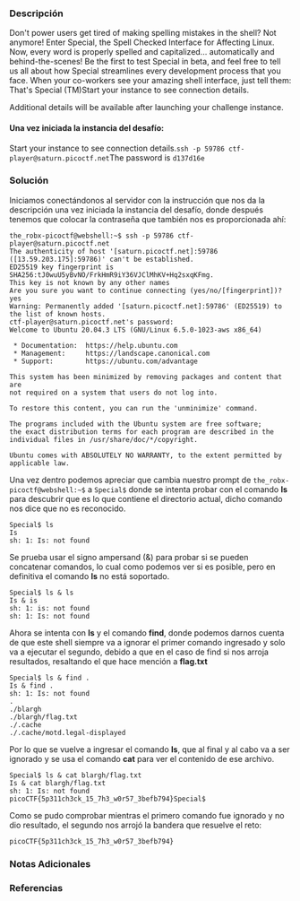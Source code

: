 ### Descripción
Don't power users get tired of making spelling mistakes in the shell? Not anymore! Enter Special, the Spell Checked Interface for Affecting Linux. Now, every word is properly spelled and capitalized... automatically and behind-the-scenes! Be the first to test Special in beta, and feel free to tell us all about how Special streamlines every development process that you face. When your co-workers see your amazing shell interface, just tell them: That's Special (TM)Start your instance to see connection details.

Additional details will be available after launching your challenge instance.
#### Una vez iniciada la instancia del desafío:
Start your instance to see connection details.`ssh -p 59786 ctf-player@saturn.picoctf.net`The password is `d137d16e`
### Solución
Iniciamos conectándonos al servidor con la instrucción que nos da la descripción una vez iniciada la instancia del desafío, donde después tenemos que colocar la contraseña que también nos es proporcionada ahí:

```shell
the_robx-picoctf@webshell:~$ ssh -p 59786 ctf-player@saturn.picoctf.net
The authenticity of host '[saturn.picoctf.net]:59786 ([13.59.203.175]:59786)' can't be established.
ED25519 key fingerprint is SHA256:tJ0wuU5yBvNO/FrkHmR9iY36VJClMhKV+Hq2sxqKFmg.
This key is not known by any other names
Are you sure you want to continue connecting (yes/no/[fingerprint])? yes
Warning: Permanently added '[saturn.picoctf.net]:59786' (ED25519) to the list of known hosts.
ctf-player@saturn.picoctf.net's password: 
Welcome to Ubuntu 20.04.3 LTS (GNU/Linux 6.5.0-1023-aws x86_64)

 * Documentation:  https://help.ubuntu.com
 * Management:     https://landscape.canonical.com
 * Support:        https://ubuntu.com/advantage

This system has been minimized by removing packages and content that are
not required on a system that users do not log into.

To restore this content, you can run the 'unminimize' command.

The programs included with the Ubuntu system are free software;
the exact distribution terms for each program are described in the
individual files in /usr/share/doc/*/copyright.

Ubuntu comes with ABSOLUTELY NO WARRANTY, to the extent permitted by
applicable law.
```

Una vez dentro podemos apreciar que cambia nuestro prompt de `the_robx-picoctf@webshell:~$` a `Special$` donde se intenta probar con el comando **ls** para descubrir que es lo que contiene el directorio actual, dicho comando nos dice que no es reconocido.

```shell
Special$ ls
Is 
sh: 1: Is: not found
```

Se prueba usar el signo ampersand (&) para probar si se pueden concatenar comandos, lo cual como podemos ver si es posible, pero en definitiva el comando **ls** no está soportado.

```shell
Special$ ls & ls
Is & is 
sh: 1: is: not found
sh: 1: Is: not found
```

Ahora se intenta con **ls** y el comando **find**, donde podemos darnos cuenta de que este shell siempre va a ignorar el primer comando ingresado y solo va a ejecutar el segundo, debido a que en el caso de find si nos arroja resultados, resaltando el que hace mención a **flag.txt**

```shell
Special$ ls & find .
Is & find . 
sh: 1: Is: not found
.
./blargh
./blargh/flag.txt
./.cache
./.cache/motd.legal-displayed
```

Por lo que se vuelve a ingresar el comando **ls**, que al final y al cabo va a ser ignorado y se usa el comando **cat** para ver el contenido de ese archivo.

```shell
Special$ ls & cat blargh/flag.txt
Is & cat blargh/flag.txt 
sh: 1: Is: not found
picoCTF{5p311ch3ck_15_7h3_w0r57_3befb794}Special$ 
```

Como se pudo comprobar mientras el primero comando fue ignorado y no dio resultado, el segundo nos arrojó la bandera que resuelve el reto:

```
picoCTF{5p311ch3ck_15_7h3_w0r57_3befb794}
```

### Notas Adicionales

### Referencias